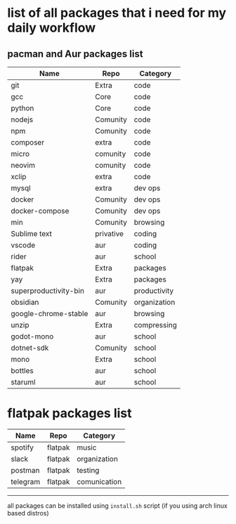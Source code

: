 # list of all packages that i need for my daily workflow

## pacman and Aur packages list
| Name | Repo | Category | 
| ---- | ---- | -------  |
| git  | Extra | code | 
| gcc  | Core | code | 
| python | Core | code | 
| nodejs | Comunity | code | 
| npm | Comunity | code |
| composer | extra |  code | 
| micro | comunity | code |
| neovim | comunity | code |
| xclip | extra | code | 
| mysql | extra | dev ops|
| docker | Comunity | dev ops | 
| docker-compose | Comunity | dev ops|
| min | Comunity | browsing | 
| Sublime text | privative | coding | 
| vscode | aur | coding | 
| rider | aur | school |
| flatpak | Extra | packages |
| yay | Extra | packages | 
| superproductivity-bin | aur | productivity | 
| obsidian | Comunity | organization| 
| google-chrome-stable | aur | browsing | 
| unzip | Extra | compressing | 
| godot-mono | aur | school |
| dotnet-sdk | Comunity | school |
| mono | Extra | school | 
| bottles | aur | school | 
| staruml | aur | school | 


# flatpak packages list

| Name | Repo | Category | 
| ---- | ---- | -------  |
| spotify | flatpak | music | 
| slack | flatpak | organization | 
| postman | flatpak | testing |
| telegram | flatpak | comunication | 

---

all packages can be installed using `install.sh` script (if you using arch linux based distros)

